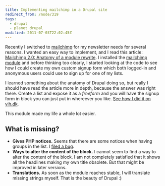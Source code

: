 ```yaml
---
title: Implementing mailchimp in a Drupal site
redirect_from: /node/319
tags:
  - drupal
  - planet drupal
modified: 2011-07-03T22:02:45Z
---
```


Recently I switched to [mailchimp](http://mailchimp.com) for my newsletter needs for several reasons. I wanted an easy way to implement, and I read this article: [Mailchimp 2.0: Anatomy of a module rewrite](http://thinkshout.com/blog/2011/06/lev/mailchimp-20-anatomy-drupal-module-rewrite). I installed the [mailchimp module](http://drupal.org/project/mailchimp) and before thinking too clearly, I started looking at the code to see how I could create my own custom signup form which both logged-in and anonymous users could use to sign up for one of my lists.

I learned something about the anatomy of Drupal doing so, but really I should have read the article more in depth, because the answer was right there. Create a list and expose it as a _freeform_ and you will have the signup form in block you can just put in whereever you like. [See how I did it on vih.dk](http://vih.dk/nyhedsbrev).

This module made my life a whole lot easier.

What is missing?
----------------

- **Gives PHP notices.** Seems that there are some notices when having groups in the list. I [filed a bug](http://drupal.org/node/1208052).
- **Ways to alter the content of the block.** I cannot seem to find a way to alter the content of the block. I am not completely satisfied that it shows all the headlines making my own title obsolete. But that might be improved in later versions.
- **Translations.** As soon as the module reaches stable, I will translate missing strings myself. That is the beauty of Drupal :)
